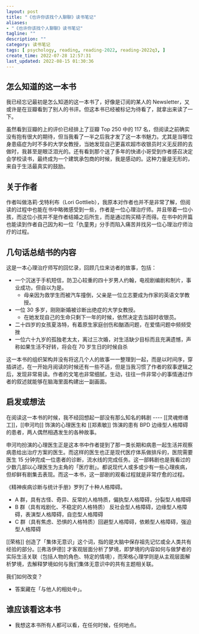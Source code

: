 ```yaml
---
layout: post
title: "《也许你该找个人聊聊》读书笔记"
aliases:
- "《也许你该找个人聊聊》读书笔记"
tagline: ""
description: ""
category: 读书笔记
tags: [ psychology, reading, reading-2022, reading-2022q3, ]
create_time: 2022-07-28 12:57:31
last_updated: 2022-08-15 01:30:36
---
```


## 怎么知道的这一本书

我已经忘记最初是怎么知道的这一本书了，好像是订阅的某人的 Newsletter，又或许是在豆瓣看到了别人的书评。但这本书已经被标记为待看了，就拿出来读了一下。

虽然看到豆瓣的上的评价已经排上了豆瓣 Top 250 中的 117 名，但阅读之前确实没有抱有很大的期待，但当我看了一半之后我才发了这一本书魅力。尤其是当哪位身患癌症为时不多的大学女教授，当她发现自己更喜欢超市收银员时义无反顾的去做时，我甚至是眼泛泪光的。还有看到那个送了多年的快递小哥受到作者感召决定会学校读书，最终成为一个建筑承包商的时候，我是感动的。这种力量是无形的，来自于生活最真实的鼓励。

## 关于作者
作者叫做洛莉·戈特利布（Lori Gottlieb），我原本对作者也并不是非常了解，但阅读的过程中也能在书中略微感受到一些，作者是一位心理治疗师。并且带着一位小孩，而这位小孩并不是作者结婚之后所生，而是通过购买精子而得。在书中的开篇也能读到作者自己因为和一位「仇童男」分手而陷入痛苦并找另一位心理治疗师治疗的过程。

## 几句话总结书的内容

这是一本心理治疗师写的回忆录，回顾几位来访者的故事，包括：

- 一个沉迷于手机短信，防卫心较重的四十岁男人约翰，电视剧编剧和制片，事业成功，但自以为是。
    - 母亲因为救学生而被汽车撞倒，父亲是一位立志要成为作家的英语文学教授。
- 一位 30 多岁，刚刚新婚被诊断出绝症的大学女教授。
    - 在她发现自己的生命只剩下一年的时候，依然决定去当超时收银员。
- 二十四岁的女孩夏洛特，有着原生家庭创伤和酗酒问题，在爱情问题中频频受挫
- 一位六十九岁的孤独老太太，离过三次婚，对生活缺少目标而且充满遗憾，声称如果生活不好转，将会在 70 岁生日的时候自杀

这一本书的组织架构并没有将这几个人的故事一一整理到一起，而是以时间序，穿插讲述，在一开始月阅读的时候还有一些不适，但是当我习惯了作者的叙事逻辑之后，发现非常易读。作者的文笔也非常细腻，生动，往往一件非常小的事情通过作者的叙述就能够在脑海里面构建出一副画面。

## 启发或想法

在阅读这一本书的时候，我不经回想起一部没有那么知名的韩剧 ---- [[灵魂修缮工]]，[[申河均]] 饰演的心理医生和 [[郑素敏]] 饰演的患有 BPD 边缘型人格障碍的患者，两人偶然相遇发生的各种故事。

申河均扮演的心理医生正是这本书中作者提到了那一类长期和病患一起生活并观察病患给出治疗方案的医生。而这样的医生也正是现代医疗体系做排斥的，医院需要医生 15 分钟完成一位患者的诊断，流水线的完成任务。这一部韩剧也是我看过的少数几部以心理医生为主角的「医疗剧」。都说现代人或多或少有一些心理疾病，但却鲜有剧集去表现。而这一本书，这一部剧的观看过程就是非常疗愈的过程。

《精神疾病诊断与统计手册》罗列了十种人格障碍。

- A 群，具有古怪、奇异、反常的人格特质，偏执型人格障碍，分裂型人格障碍
- B 群（具有戏剧化、不稳定的人格特质） 反社会型人格障碍，边缘型人格障碍，表演型人格障碍，自恋型人格障碍
- C 群（具有焦虑、恐惧的人格特质）回避型人格障碍，依赖型人格障碍，强迫型人格障碍

[[荣格]] 创造了「集体无意识」这个词，指的是大脑中保存祖先记忆或全人类共有经验的部分。[[弗洛伊德]] 才客观层面分析了梦境，即梦境的内容如何与做梦者的实际生活关联（包括人物的角色、特定的情境），而荣格心理学则是从主观层面解析梦境，去解释梦境如何与我们集体无意识中的共有主题相关联。

我们如何改变？

- 答案藏在「与他人的相处中」。

## 谁应该看这本书

- 我想这本书所有人都可以看，在任何时候，任何地点。
